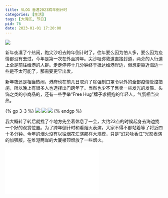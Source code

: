 ```yaml
---
title: VLOG 香港2023跨年倒计时
categories: [生活]
tags: [大湾区, 节日]
pid: 76
date: 2023-01-01 17:20:00
---
```


![](https://cos.pinlyu.com/posts/2023/76-2023vlog.webp)

新年夜凑了个热闹，跑尖沙咀去跨年倒计时了。往年要么因为怕人多，要么因为疫情都没有去过，今年是第一次在外面跨年。尖沙咀弥敦道直接封道，两旁的人行道上全是前往维港的人群。走走停停十几分钟终于抵达维港岸边，但想更靠近海边一些是不太可能了，那需要更早出发。
<!-- more -->

新年夜还是相当热闹，港府也在前几日取消了除强制口罩令以外的全部疫情管控措施，所以晚上有很多人也选择出门跨年了。当然也少不了售卖一些发光的发箍、头饰之类的小商品的，还有一些手举“Free Hug”牌子求拥抱的年轻人，气氛相当火热。

{% gp 3-3 %}
![](https://cos.pinlyu.com/posts/2023/76-tst1.webp)
![](https://cos.pinlyu.com/posts/2023/76-tst2.webp)
![](https://cos.pinlyu.com/posts/2023/76-tst3.webp)
{% endgp %}

我大概转了转后就找了个地方先坐着休息了一会，大约23点的时候起身去海边找一个好的观赏位置。为了跨年倒计时和看烟火表演，大家不得不都站着等了将近四十多分钟。今年的烟火没有以往烟花汇演那样大规模，只是“幻彩咏香江”光影表演的加强版，在维港两岸的大厦楼顶燃放了一些烟火。

<iframe src="//player.bilibili.com/player.html?aid=349533742&bvid=BV1hR4y1U7X6&cid=946453259&page=1" scrolling="no" border="0" frameborder="no" framespacing="0" allowfullscreen="true"> </iframe>